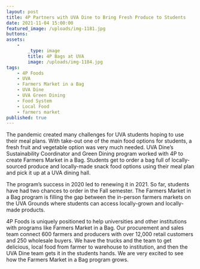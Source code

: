 ```yaml
---
layout: post
title: 4P Partners with UVA Dine to Bring Fresh Produce to Students
date: 2021-11-04 15:00:00
featured_image: /uploads/img-1181.jpg
buttons:
assets:
    -
        _type: image
        title: 4P Bags at UVA
        image: /uploads/img-1184.jpg
tags:
    - 4P Foods
    - UVA
    - Farmers Market in a Bag
    - UVA Dine
    - UVA Green Dining
    - Food System
    - Local Food
    - farmers market
published: true
---
```

<div class="editable"><p>The pandemic created many challenges for UVA students hoping to use their meal plans. With take-out one of the main food options for students, a fresh fruit and vegetable option was very much needed. UVA Dine&rsquo;s Sustainability Coordinator and Green Dining program worked with 4P to create Farmers Market in a Bag. Students get to order a bag full of locally-sourced produce and locally-made snack food options using their meal plan and pick it up at a UVA dining hall.</p><p>The program&rsquo;s success in 2020 led to renewing it in 2021. So far, students have had two chances to order in the Fall semester. The Farmers Market in a Bag program is filling the gap between the in-person farmers markets on the UVA Grounds where students can access locally-grown and locally-made products.</p><p>4P Foods is uniquely positioned to help universities and other institutions with programs like Farmers Market in a Bag. Our procurement and sales team connect 600 farmers and producers with over 12,000 retail customers and 250 wholesale buyers. We have the trucks and the team to get delicious, local food from farmer to warehouse to institution, and then the UVA Dine team gets it in the students hands. We are very excited to see how the Farmers Market in a Bag program grows.</p></div>
